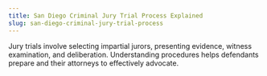 ```yaml
---
title: San Diego Criminal Jury Trial Process Explained
slug: san-diego-criminal-jury-trial-process
---
```


Jury trials involve selecting impartial jurors, presenting evidence, witness examination, and deliberation. Understanding procedures helps defendants prepare and their attorneys to effectively advocate.